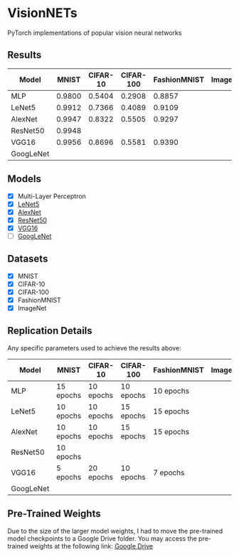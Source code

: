 # VisionNETs
PyTorch implementations of popular vision neural networks

## Results

| Model   	| MNIST    | CIFAR-10 	| CIFAR-100	| FashionMNIST  | ImageNet  	|
|---------- |----------|----------	|----------	|--------------	|-------------- |
| MLP     	| 0.9800   | 0.5404   	| 0.2908   	| 0.8857 		|               |
| LeNet5  	| 0.9912   | 0.7366 	| 0.4089   	| 0.9109   		|               |
| AlexNet 	| 0.9947   | 0.8322   	| 0.5505	| 0.9297   		|               |
| ResNet50 	| 0.9948   |          	|          	|          		|               |
| VGG16  	| 0.9956   | 0.8696   	| 0.5581   	| 0.9390   		|               |
| GoogLeNet	|          |          	|          	|          		|               |

## Models

- [x] Multi-Layer Perceptron
- [x] [LeNet5](http://yann.lecun.com/exdb/publis/pdf/lecun-01a.pdf)
- [x] [AlexNet](https://papers.nips.cc/paper/4824-imagenet-classification-with-deep-convolutional-neural-networks)
- [x] [ResNet50](https://arxiv.org/abs/1704.06904)
- [x] [VGG16](https://arxiv.org/abs/1505.06798)
- [ ] [GoogLeNet](https://arxiv.org/abs/1409.4842)

## Datasets

- [x] MNIST
- [x] CIFAR-10
- [x] CIFAR-100
- [x] FashionMNIST
- [x] ImageNet

## Replication Details

Any specific parameters used to achieve the results above:

| Model   	| MNIST    	| CIFAR-10 	| CIFAR-100	| FashionMNIST 	| ImageNet 	|
|---------	|--------  	|----------	|----------	|--------------	|----------	|
| MLP     	| 15 epochs	| 10 epochs | 10 epochs | 10 epochs	 	|          	|
| LeNet5  	| 10 epochs | 10 epochs | 15 epochs | 15 epochs     |          	|
| AlexNet 	| 10 epochs	| 10 epochs | 15 epochs | 15 epochs    	|          	|
| ResNet50 	| 10 epochs	|          	|           |              	|          	|
| VGG16 	| 5 epochs	| 20 epochs	| 10 epochs | 7 epochs 		|          	|
| GoogLeNet	|        	|          	|           |              	|          	|

## Pre-Trained Weights

Due to the size of the larger model weights, I had to move the pre-trained model checkpoints to a Google Drive folder.
You may access the pre-trained weights at the following link: [Google Drive](https://drive.google.com/drive/folders/12HhPDR_I2pdhZ5VBbv56mn2bZWVrdK1t?usp=share_link)
